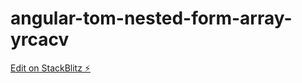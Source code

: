 # angular-tom-nested-form-array-yrcacv

[Edit on StackBlitz ⚡️](https://stackblitz.com/edit/angular-tom-nested-form-array-yrcacv)
